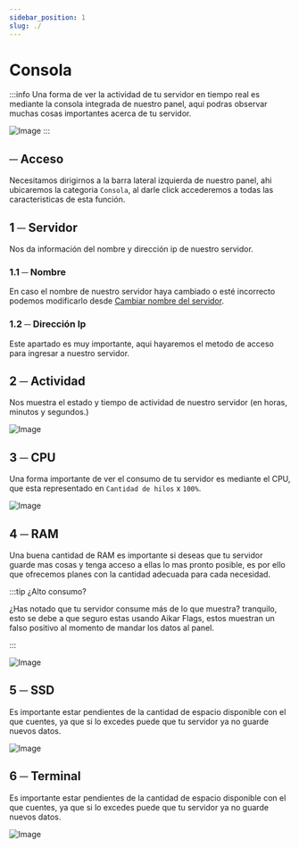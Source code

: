 ```yaml
---
sidebar_position: 1
slug: ./
---
```


# Consola
:::info Una forma de ver la actividad de tu servidor en tiempo real es mediante la consola integrada de nuestro panel, aqui podras observar muchas cosas importantes acerca de tu servidor.

![Image](/img/console.png)
:::

## ─ Acceso
Necesitamos dirigirnos a la barra lateral izquierda de nuestro panel, ahi ubicaremos la categoria `Consola`, al darle click accederemos a todas las caracteristicas de esta función.

## 1 ─ Servidor
Nos da información del nombre y dirección ip de nuestro servidor.
### 1.1 ─ Nombre
En caso el nombre de nuestro servidor haya cambiado o esté incorrecto podemos modificarlo desde [Cambiar nombre del servidor](/files).
### 1.2 ─ Dirección Ip
Este apartado es muy importante, aqui hayaremos el metodo de acceso para ingresar a nuestro servidor.

## 2 ─ Actividad
Nos muestra el estado y tiempo de actividad de nuestro servidor (en horas, minutos y segundos.)

![Image](/img/activity.png)


## 3 ─  CPU
Una forma importante de ver el consumo de tu servidor es mediante el CPU, que esta representado en `Cantidad de hilos` x `100%`.

![Image](/img/cpu.png)

## 4 ─ RAM
Una buena cantidad de RAM es importante si deseas que tu servidor guarde mas cosas y tenga acceso a ellas lo mas pronto posible, es por ello que ofrecemos planes con la cantidad adecuada para cada necesidad.

:::tip ¿Alto consumo?

¿Has notado que tu servidor consume más de lo que muestra? tranquilo, esto se debe a que seguro estas usando Aikar Flags, estos muestran un falso positivo al momento de mandar los datos al panel.

:::

![Image](/img/ram.png)


## 5 ─  SSD
Es importante estar pendientes de la cantidad de espacio disponible con el que cuentes, ya que si lo excedes puede que tu servidor ya no guarde nuevos datos.

![Image](/img/ssd.png)

## 6 ─  Terminal
Es importante estar pendientes de la cantidad de espacio disponible con el que cuentes, ya que si lo excedes puede que tu servidor ya no guarde nuevos datos.

![Image](/img/ssd.png)
